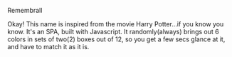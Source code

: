 Remembrall

Okay! This name is inspired from the movie Harry Potter...if you know you know. It's an SPA, built with Javascript. 
It randomly(always) brings out 6 colors in sets of two(2) boxes out of 12, so you get a few secs glance at it, and have to match it as it is.
